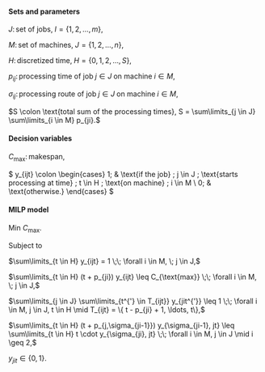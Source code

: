 #### Sets and parameters

$J \colon \text{set of jobs,} \; I = \{1,2,\ldots,m\},$

$M \colon \text{set of machines,} \; J = \{1,2,\ldots,n\},$

$H \colon \text{discretized time,} \; H = \{0,1,2,\ldots,S\},$

$p_{ij} \colon \text{processing time of job} \; j \in J \; \text{on machine} \; i \in M,$

$\sigma_{ij} \colon \text{processing route of job} \; j \in J \; \text{on machine} \; i \in M,$

$S \colon \text{total sum of the processing times}, S = \sum\limits_{j \in J} \sum\limits_{i \in M} p_{ji}.$

#### Decision variables

$C_{\text{max}} \colon \text{makespan},$

$
    y_{ijt} \colon
    \begin{cases}
    1; & \text{if the job} \; j \in J \; \text{starts processing at time} \; t \in H \; \text{on machine} \; i \in M \\
    0; & \text{otherwise.}
    \end{cases}
$

#### MILP model

$\text{Min } C_{\text{max}}.$

Subject to

$\sum\limits_{t \in H} y_{ijt} = 1 \;\; \forall i \in M, \; j \in J,$

$\sum\limits_{t \in H} (t + p_{ji}) y_{ijt} \leq C_{\text{max}} \;\; \forall i \in M, \; j \in J,$

$\sum\limits_{j \in J} \sum\limits_{t^{'} \in T_{ijt}} y_{jit^{'}} \leq 1 \;\; \forall i \in M, j \in J, t \in H \mid T_{ijt} = \{ t - p_{ji} + 1, \ldots, t\},$

$\sum\limits_{t \in H} (t + p_{j,\sigma_{ji-1}}) y_{\sigma_{ji-1}, jt} \leq \sum\limits_{t \in H} t \cdot y_{\sigma_{ji}, jt} \;\; \forall i \in M, j \in J \mid i \geq 2,$

$y_{jit} \in \{0,1\}.$